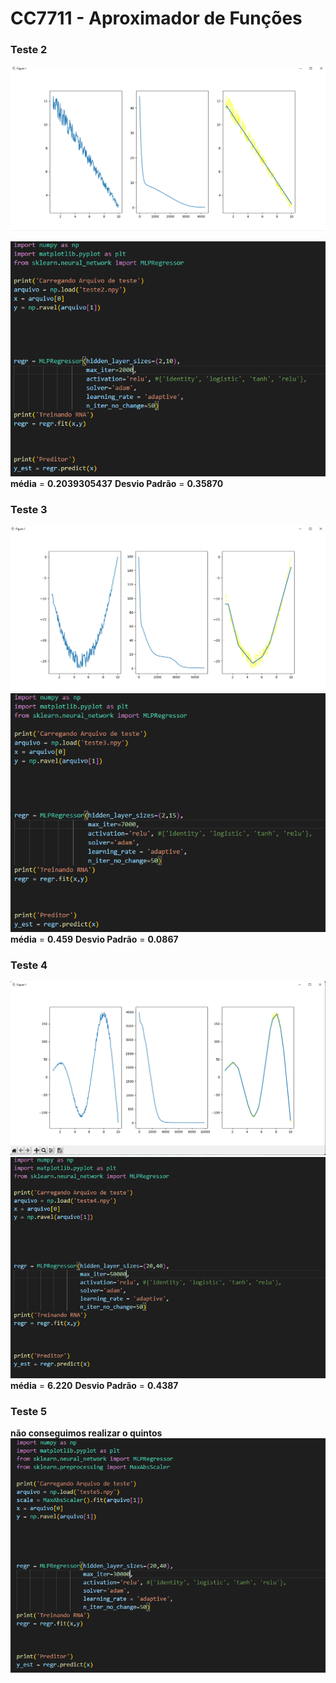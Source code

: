 # CC7711 - Aproximador de Funções

### Teste 2

![teste2.6.png](https://github.com/lucca456/CC7711FunctionAproximation/blob/main/teste2.6.png?raw=true)

![codeteste2.png](https://github.com/lucca456/CC7711FunctionAproximation/blob/main/imgs/codeteste2.png?raw=true)
**média** = **0.2039305437**
**Desvio Padrão** = **0.35870**

### Teste 3
![teste3.1.png](https://github.com/lucca456/CC7711FunctionAproximation/blob/main/imgs/teste3.1.png?raw=true)
![codeteste3.png](https://github.com/lucca456/CC7711FunctionAproximation/blob/main/imgs/codeteste3.png?raw=true)
**média** = **0.459**
**Desvio Padrão** = **0.0867**


### Teste 4
![teste4.png](https://github.com/lucca456/CC7711FunctionAproximation/blob/main/imgs/teste4.png?raw=true)
![codeteste4.png](https://github.com/lucca456/CC7711FunctionAproximation/blob/main/imgs/codeteste4.png?raw=true)
**média** = **6.220**
**Desvio Padrão** = **0.4387**

### Teste 5
**não conseguimos realizar o quintos**
![codeteste5.png](https://github.com/lucca456/CC7711FunctionAproximation/blob/main/imgs/codeteste5.png?raw=true)


